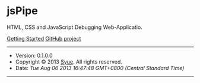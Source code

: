 # jsPipe
  HTML, CSS and JavaScript Debugging Web-Applicatio.
  
  [Getting Started](http://jspipe.cxm.tw) [GitHub project](https://github.com/syuemingfang/syuemingfang-jspipe)

**************************************************************************************************

+ Version: 0.1.0.0
+ Copyright © 2013 [Syue](mailtot:syuemingfang@gmail.com). All rights reserved.
+ Date: *Tue Aug 06 2013 16:47:48 GMT+0800 (Central Standard Time)*

**************************************************************************************************
